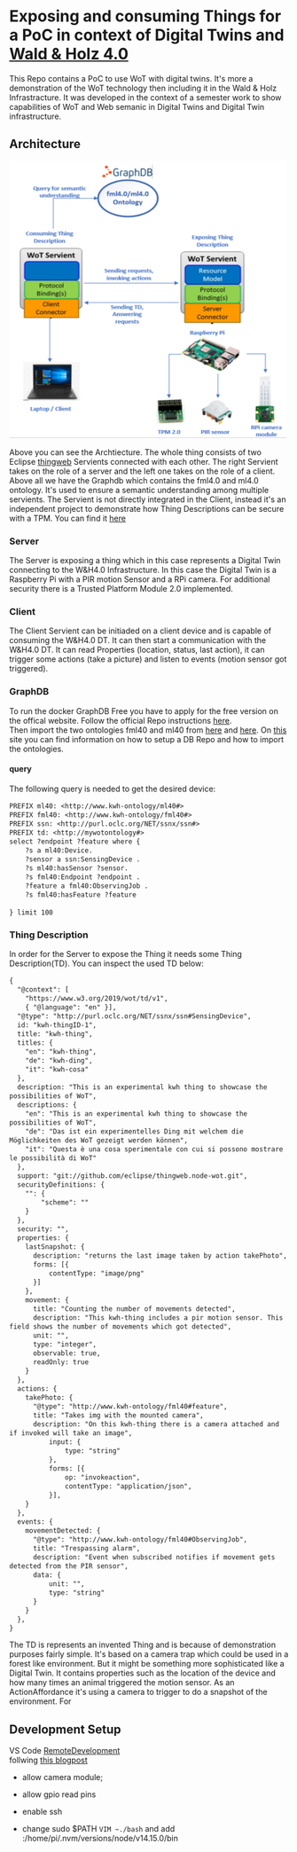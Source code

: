# Exposing and consuming Things for a PoC in context of Digital Twins and [Wald & Holz 4.0](https://www.kwh40.de/)

This Repo contains a PoC to use WoT with digital twins. It's more a demonstration of the WoT technology then including it in the Wald & Holz Infrastracture. 
It was developed in the context of a semester work to show capabilities of WoT and Web semanic in Digital Twins and Digital Twin infrastructure. 

## Architecture
<img src="./docs/architecture.png" alt="Girl in a jacket" width="500" height="500">
<br>

Above you can see the Archtiecture. The whole thing consists of two Eclipse [thingweb](https://github.com/eclipse/thingweb.node-wot/) Servients connected with each other. The right Servient takes on the role of a server and the left one takes on the role of a client. 
Above all we have the Graphdb which contains the fml4.0 and ml4.0 ontology.
 It's used to ensure a semantic understanding among multiple servients. 
 The Servient is not directly integrated in the Client, instead it's an independent project to demonstrate how Thing Descriptions can be secure with a TPM. You can find it [here](https://github.com/SteinerPascal/WoT_TPM2.0)  

### Server
The Server is exposing a thing which in this case represents a Digital Twin connecting to the W&H4.0 Infrastructure. In this case the Digital Twin is a Raspberry Pi with a PIR motion Sensor and a RPi camera. For additional security there is a Trusted Platform Module 2.0 implemented. 

### Client
The Client Servient can be initiaded on a client device and is capable of consuming the W&H4.0 DT. It can then start a communication with the W&H4.0 DT. It can read Properties (location, status, last action), it can trigger some actions (take a picture) and listen to events (motion sensor got triggered).


### GraphDB
To run the docker GraphDB Free you have to apply for the free version on the offical website. Follow the official Repo instructions [here](https://github.com/Ontotext-AD/graphdb-docker).
<br>
Then import the two ontologies fml40 and ml40 from [here](https://github.com/SteinerPascal/fml4.0-rdf) and [here](https://github.com/SteinerPascal/ml4.0-rdf). On [this](https://graphdb.ontotext.com/documentation/free/quick-start-guide.html) site you can find information on how to setup a DB Repo and how to import the ontologies.
#### query
The following query is needed to get the desired device:
```
PREFIX ml40: <http://www.kwh-ontology/ml40#>
PREFIX fml40: <http://www.kwh-ontology/fml40#>
PREFIX ssn: <http://purl.oclc.org/NET/ssnx/ssn#>
PREFIX td: <http://mywotontology#>
select ?endpoint ?feature where { 
	?s a ml40:Device.
    ?sensor a ssn:SensingDevice .
    ?s ml40:hasSensor ?sensor.
    ?s fml40:Endpoint ?endpoint .
    ?feature a fml40:ObservingJob .
    ?s fml40:hasFeature ?feature   
    
} limit 100
```


### Thing Description
In order for the Server to expose the Thing it needs some Thing Description(TD). You can inspect the used TD below:

``` 
{
  "@context": [
    "https://www.w3.org/2019/wot/td/v1",
    { "@language": "en" }],
  "@type": "http://purl.oclc.org/NET/ssnx/ssn#SensingDevice",
  id: "kwh-thingID-1",
  title: "kwh-thing",
  titles: {
    "en": "kwh-thing",
    "de": "kwh-ding",
    "it": "kwh-cosa"
  },
  description: "This is an experimental kwh thing to showcase the possibilities of WoT",
  descriptions: {
    "en": "This is an experimental kwh thing to showcase the          possibilities of WoT",
    "de": "Das ist ein experimentelles Ding mit welchem die Möglichkeiten des WoT gezeigt werden können",
    "it": "Questa è una cosa sperimentale con cui si possono mostrare le possibilità di WoT"
  },
  support: "git://github.com/eclipse/thingweb.node-wot.git",
  securityDefinitions: {
    "": {
        "scheme": ""
    }
  },
  security: "",
  properties: {
    lastSnapshot: {
      description: "returns the last image taken by action takePhoto",
      forms: [{
          contentType: "image/png"
      }]
    },
    movement: {
      title: "Counting the number of movements detected",
      description: "This kwh-thing includes a pir motion sensor. This field shows the number of movements which got detected",
      unit: "",
      type: "integer",
      observable: true,
      readOnly: true
    }
  },
  actions: {
    takePhoto: {
      "@type": "http://www.kwh-ontology/fml40#feature",
      title: "Takes img with the mounted camera",
      description: "On this kwh-thing there is a camera attached and if invoked will take an image",
          input: {
              type: "string"
          },
          forms: [{
              op: "invokeaction",
              contentType: "application/json",
          }],
    }
  },
  events: {
    movementDetected: {
      "@type": "http://www.kwh-ontology/fml40#ObservingJob",
      title: "Trespassing alarm",
      description: "Event when subscribed notifies if movement gets detected from the PIR sensor",
      data: {
          unit: "",
          type: "string"
      }
    }
  },
}
```
The TD is represents an invented Thing and is because of demonstration purposes fairly simple. It's based on a camera trap which could be used in a forest like environment. But it might be something more sophisticated like a Digital Twin. It contains properties such as the location of the device and how many times an animal triggered the motion sensor. As an ActionAffordance it's using a camera to trigger to do a snapshot of the environment. For   

## Development Setup

VS Code [RemoteDevelopment](https://marketplace.visualstudio.com/items?itemName=ms-vscode-remote.vscode-remote-extensionpack)
<br>
follwing [this blogpost](https://pythononpow.medium.com/remote-development-on-a-raspberry-pi-with-ssh-and-vscode-a23388e24bc7)

- allow camera module;

- allow gpio read pins

- enable ssh

- change sudo $PATH ```VIM ~./bash``` and add :/home/pi/.nvm/versions/node/v14.15.0/bin
